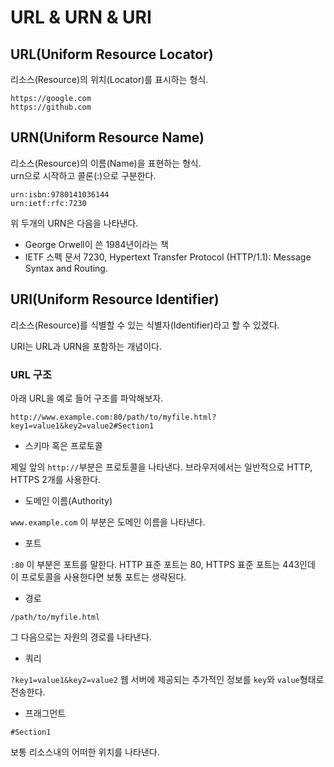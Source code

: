 # URL & URN & URI

## URL(Uniform Resource Locator)

리소스(Resource)의 위치(Locator)를 표시하는 형식.

```
https://google.com
https://github.com
```

## URN(Uniform Resource Name)

리소스(Resource)의 이름(Name)을 표현하는 형식.  
urn으로 시작하고 콜론(:)으로 구분한다.

```
urn:isbn:9780141036144
urn:ietf:rfc:7230
```

위 두개의 URN은 다음을 나타낸다.

- George Orwell이 쓴 1984년이라는 책
- IETF 스펙 문서 7230, Hypertext Transfer Protocol (HTTP/1.1): Message Syntax and Routing.

## URI(Uniform Resource Identifier)

리소스(Resource)를 식별할 수 있는 식별자(Identifier)라고 할 수 있겠다.

URI는 URL과 URN을 포함하는 개념이다.

### URL 구조

아래 URL을 예로 들어 구조를 파악해보자.

`
http://www.example.com:80/path/to/myfile.html?key1=value1&key2=value2#Section1
`

- 스키마 혹은 프로토콜

제일 앞의 `http://`부분은 프로토콜을 나타낸다. 브라우저에서는 일반적으로 HTTP, HTTPS 2개를 사용한다.  

- 도메인 이름(Authority)

`www.example.com` 이 부분은 도메인 이름을 나타낸다. 

- 포트

`:80` 이 부분은 포트를 말한다. HTTP 표준 포트는 80, HTTPS 표준 포트는 443인데 이 프로토콜을 사용한다면 보통 포트는 생략된다.

- 경로

`/path/to/myfile.html` 

그 다음으로는 자원의 경로를 나타낸다. 

- 쿼리

`?key1=value1&key2=value2` 웹 서버에 제공되는 추가적인 정보를 `key`와 `value`형태로 전송한다.

- 프래그먼트

`#Section1`

보통 리소스내의 어떠한 위치를 나타낸다. 
